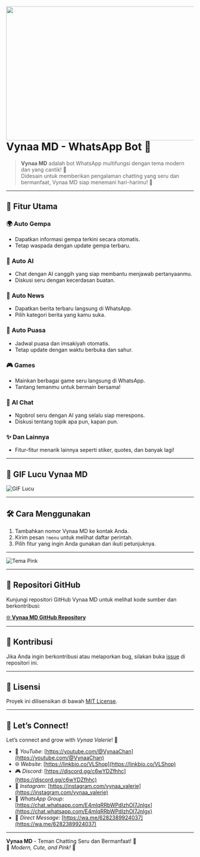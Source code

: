 # <img src="https://files.catbox.moe/ejlhec.jpg" width="640" height="360" /> Vynaa MD - WhatsApp Bot 🤖

> **Vynaa MD** adalah bot WhatsApp multifungsi dengan tema modern dan yang cantik! 🌸  
> Didesain untuk memberikan pengalaman chatting yang seru dan bermanfaat, Vynaa MD siap menemani hari-harimu! 💖

---

## 🌟 **Fitur Utama**

### 🌍 **Auto Gempa**
   - Dapatkan informasi gempa terkini secara otomatis.
   - Tetap waspada dengan update gempa terbaru.

### 🤖 **Auto AI**
   - Chat dengan AI canggih yang siap membantu menjawab pertanyaanmu.
   - Diskusi seru dengan kecerdasan buatan.

### 📰 **Auto News**
   - Dapatkan berita terbaru langsung di WhatsApp.
   - Pilih kategori berita yang kamu suka.

### 🕌 **Auto Puasa**
   - Jadwal puasa dan imsakiyah otomatis.
   - Tetap update dengan waktu berbuka dan sahur.

### 🎮 **Games**
   - Mainkan berbagai game seru langsung di WhatsApp.
   - Tantang temanmu untuk bermain bersama!

### 💬 **AI Chat**
   - Ngobrol seru dengan AI yang selalu siap merespons.
   - Diskusi tentang topik apa pun, kapan pun.

### ✨ **Dan Lainnya**
   - Fitur-fitur menarik lainnya seperti stiker, quotes, dan banyak lagi!

---

## 🎀 **GIF Lucu Vynaa MD**

![GIF Lucu](https://files.catbox.moe/5jvw1w.jpg)

---

## 🛠️ **Cara Menggunakan**

1. Tambahkan nomor Vynaa MD ke kontak Anda.
2. Kirim pesan `!menu` untuk melihat daftar perintah.
3. Pilih fitur yang ingin Anda gunakan dan ikuti petunjuknya.

---

![Tema Pink](https://files.catbox.moe/a1om76.jpg)

---

## 📂 **Repositori GitHub**

Kunjungi repositori GitHub Vynaa MD untuk melihat kode sumber dan berkontribusi:

[🌐 **Vynaa MD GitHub Repository**](https://github.com/VynaaValerie/VynaaMD.git)

---

## 🤝 **Kontribusi**

Jika Anda ingin berkontribusi atau melaporkan bug, silakan buka [issue](https://github.com/VynaaValerie/VynaaMD/issues) di repositori ini.

---

## 📜 **Lisensi**

Proyek ini dilisensikan di bawah [MIT License](https://opensource.org/licenses/MIT).

---

## 🌸 **Let’s Connect!**

Let’s connect and grow with *Vynaa Valerie*! 🎀

- 🎥 *YouTube*: [https://youtube.com/@VynaaChan](https://youtube.com/@VynaaChan)
- 🌐 *Website*: [https://linkbio.co/VLShop](https://linkbio.co/VLShop)
- 🎮 *Discord*: [https://discord.gg/c6wYDZfhhc](https://discord.gg/c6wYDZfhhc)
- 📸 *Instagram*: [https://instagram.com/vynaa_valerie](https://instagram.com/vynaa_valerie)
- 📲 *WhatsApp Group*: [https://chat.whatsapp.com/E4mlqRRbWPdIzhOI7JnIgx](https://chat.whatsapp.com/E4mlqRRbWPdIzhOI7JnIgx)
- 📩 *Direct Message*: [https://wa.me/6282389924037](https://wa.me/6282389924037)

---

**Vynaa MD** - Teman Chatting Seru dan Bermanfaat! 💖  
🎀 *Modern, Cute, and Pink!* 🌸
